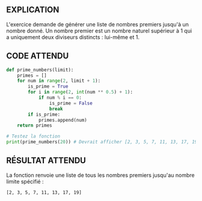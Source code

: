 ## EXPLICATION

L'exercice demande de générer une liste de nombres premiers jusqu'à un nombre donné. Un nombre premier est un nombre naturel supérieur à 1 qui a uniquement deux diviseurs distincts : lui-même et 1.

## CODE ATTENDU

```python
def prime_numbers(limit):
    primes = []
    for num in range(2, limit + 1):
        is_prime = True
        for i in range(2, int(num ** 0.5) + 1):
            if num % i == 0:
                is_prime = False
                break
        if is_prime:
            primes.append(num)
    return primes

# Testez la fonction
print(prime_numbers(20)) # Devrait afficher [2, 3, 5, 7, 11, 13, 17, 19]
```

## RÉSULTAT ATTENDU

La fonction renvoie une liste de tous les nombres premiers jusqu'au nombre limite spécifié :

```
[2, 3, 5, 7, 11, 13, 17, 19]
```